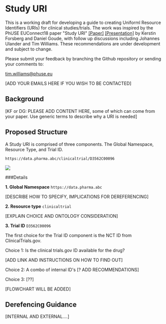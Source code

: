 # Study URI
This is a working draft for developing a guide to creating Uniforml Resource 
Identifiers (URIs) for clinical studies/trials. The work was inspired by the 
PhUSE EUConnect18 paper "Study URI" [[Paper]](http://www.phusewiki.org/docs/Frankfut%20Connect%202018/TT/Papers/TT10-tt09-study-uri-19746.pdf) [[Presentation]](http://www.phusewiki.org/docs/Frankfut%20Connect%202018/TT/Presentations/TT10-tt09-study-uri-pub-19747.pdf) by Kerstin Forsberg
and Daniel Goude, with follow up discussions including Johannes Ulander and 
Tim Williams. These recommendations are under development and subject to change.

Please submit your feedback by branching the Github repository or sending your 
comments to:

tim.williams@phuse.eu

[ADD YOUR EMAILS HERE IF YOU WISH TO BE CONTACTED]

## Background
[KF or DG: PLEASE ADD CONTENT HERE,  some of which can come from your paper. Use generic terms to describe why a URI is needed]

## Proposed Structure
A Study URI is comprised of three components. The Global Namespace, Resource Type, and Trial ID.

`https://data.pharma.abc/clinicaltrial/D3562C00096`

![](https://github.com/phuse-org/LinkedDataEducation/blob/master/doc/images/StudyURIComponents.png)

###Details

**1. Global Namespace**  `https://data.pharma.abc`

[DESCRIBE HOW TO SPECIFY, IMPLICATIONS FOR DEREFERENCING]

**2. Resource type**  `clinicaltrial`

[EXPLAIN CHOICE AND ONTOLOGY CONSIDERATION]

**3. Trial ID**   `D3562C00096`

The first choice for the Trial ID component is the NCT ID from ClinicalTrials.gov.  

Choice 1: Is the clinical trials.gov ID available for the drug?

 [ADD LINK AND INSTRUCTIONS ON HOW TO FIND OUT]  

Choice 2: A combo of internal ID's [?  ADD RECOMMENDATIONS]

Choice 3: [??]

[FLOWCHART WILL BE ADDED]

## Derefencing Guidance
[INTERNAL AND EXTERNAL....]
 
